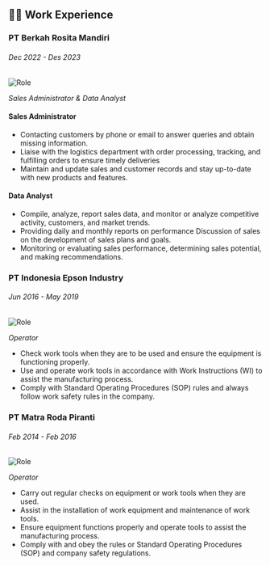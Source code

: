 ## 👷‍♂️ Work Experience

### PT Berkah Rosita Mandiri
<h6> Dec 2022 - Des 2023 </h6>

![Role](https://img.shields.io/badge/Sales_Administrator_&_Data_Analyst-grey)

*Sales Administrator & Data Analyst*

#### Sales Administrator
- Contacting customers by phone or email to answer queries and obtain missing information.
- Liaise with the logistics department with order processing, tracking, and fulfilling orders to ensure timely deliveries
- Maintain and update sales and customer records and stay up-to-date with new products and features.

#### Data Analyst
- Compile, analyze, report sales data, and monitor or analyze competitive activity, customers, and market trends.
- Providing daily and monthly reports on performance Discussion of sales on the development of sales plans and goals.
- Monitoring or evaluating sales performance, determining sales potential, and making recommendations.

### PT Indonesia Epson Industry
<h6> Jun 2016 - May 2019 </h6>

![Role](https://img.shields.io/badge/Operator-grey)

*Operator*

- Check work tools when they are to be used and ensure the equipment is functioning properly.
- Use and operate work tools in accordance with Work Instructions (WI) to assist the manufacturing process.
- Comply with Standard Operating Procedures (SOP) rules and always follow work safety rules in the company.

### PT Matra Roda Piranti
<h6> Feb 2014 - Feb 2016 </h6>

![Role](https://img.shields.io/badge/Operator-grey)

*Operator*

- Carry out regular checks on equipment or work tools when they are used.
- Assist in the installation of work equipment and maintenance of work tools.
- Ensure equipment functions properly and operate tools to assist the manufacturing process.
- Comply with and obey the rules or Standard Operating Procedures (SOP) and company safety regulations.


<!-- [<< ReadMe](/ReadMe.md) | [FMCG Introduction >>](../01_FastMovingCustomerGoods/1.Introduction/Intro.md) -->